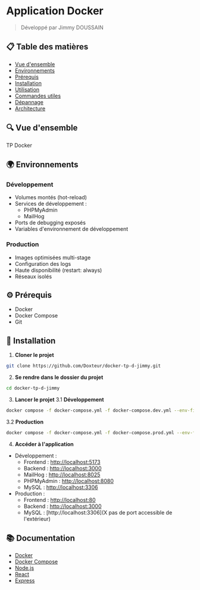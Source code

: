 # Application Docker

> Développé par Jimmy DOUSSAIN

## 📋 Table des matières
- [Vue d'ensemble](#vue-densemble)
- [Environnements](#environnements)
- [Prérequis](#prérequis)
- [Installation](#installation)
- [Utilisation](#utilisation)
- [Commandes utiles](#commandes-utiles)
- [Dépannage](#dépannage)
- [Architecture](#architecture)

## 🔍 Vue d'ensemble
TP Docker

## 🌍 Environnements

### Développement
- Volumes montés (hot-reload)
- Services de développement :
  - PHPMyAdmin
  - MailHog
- Ports de debugging exposés
- Variables d'environnement de développement

### Production
- Images optimisées multi-stage
- Configuration des logs
- Haute disponibilité (restart: always)
- Réseaux isolés

## ⚙️ Prérequis
- Docker
- Docker Compose
- Git

## 🚀 Installation

1. **Cloner le projet**
```bash
git clone https://github.com/Doxteur/docker-tp-d-jimmy.git
```
2. **Se rendre dans le dossier du projet**
```bash
cd docker-tp-d-jimmy
```

3. **Lancer le projet**
3.1 **Développement**
```bash
docker compose -f docker-compose.yml -f docker-compose.dev.yml --env-file .env.development up --build -d
```
3.2 **Production**
```bash
docker compose -f docker-compose.yml -f docker-compose.prod.yml --env-file .env.production up --build -d
```

4. **Accéder à l'application**
- Développement :
  - Frontend : [http://localhost:5173](http://localhost:5173)
  - Backend : [http://localhost:3000](http://localhost:3000)
  - MailHog : [http://localhost:8025](http://localhost:8025)
  - PHPMyAdmin : [http://localhost:8080](http://localhost:8080)
  - MySQL : [http://localhost:3306](http://localhost:3306)
- Production :
  - Frontend : [http://localhost:80](http://localhost:80)
  - Backend : [http://localhost:3000](http://localhost:3000)
  - MySQL : [http://localhost:3306](X pas de port accessible de l'extérieur)

## 📚 Documentation
- [Docker](https://docs.docker.com/)
- [Docker Compose](https://docs.docker.com/compose/)
- [Node.js](https://nodejs.org/en/docs/)
- [React](https://reactjs.org/docs/getting-started.html)
- [Express](https://expressjs.com/en/starter/installing.html)
